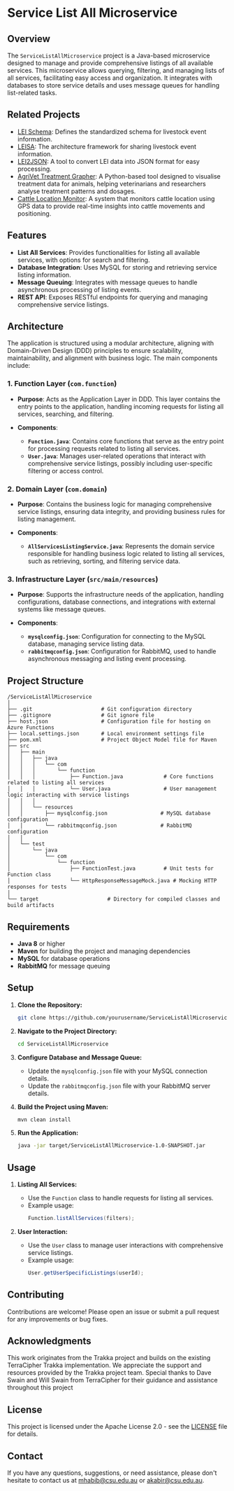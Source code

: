 
# Service List All Microservice

## Overview

The `ServiceListAllMicroservice` project is a Java-based microservice designed to manage and provide comprehensive listings of all available services. This microservice allows querying, filtering, and managing lists of all services, facilitating easy access and organization. It integrates with databases to store service details and uses message queues for handling list-related tasks.


## Related Projects

- [LEI Schema](https://github.com/mahirgamal/LEI-schema): Defines the standardized schema for livestock event information.
- [LEISA](https://github.com/mahirgamal/LEISA): The architecture framework for sharing livestock event information.
- [LEI2JSON](https://github.com/mahirgamal/LEI2JSON): A tool to convert LEI data into JSON format for easy processing.
- [AgriVet Treatment Grapher](https://github.com/mahirgamal/AgriVet-Treatment-Grapher): A Python-based tool designed to visualise treatment data for animals, helping veterinarians and researchers analyse treatment patterns and dosages.
- [Cattle Location Monitor](https://github.com/mahirgamal/Cattle-Location-Monitor): A system that monitors cattle location using GPS data to provide real-time insights into cattle movements and positioning.

## Features

- **List All Services**: Provides functionalities for listing all available services, with options for search and filtering.
- **Database Integration**: Uses MySQL for storing and retrieving service listing information.
- **Message Queuing**: Integrates with message queues to handle asynchronous processing of listing events.
- **REST API**: Exposes RESTful endpoints for querying and managing comprehensive service listings.

## Architecture

The application is structured using a modular architecture, aligning with Domain-Driven Design (DDD) principles to ensure scalability, maintainability, and alignment with business logic. The main components include:

### 1. Function Layer (`com.function`)

- **Purpose**: Acts as the Application Layer in DDD. This layer contains the entry points to the application, handling incoming requests for listing all services, searching, and filtering.

- **Components**:
  - **`Function.java`**: Contains core functions that serve as the entry point for processing requests related to listing all services.
  - **`User.java`**: Manages user-related operations that interact with comprehensive service listings, possibly including user-specific filtering or access control.

### 2. Domain Layer (`com.domain`)

- **Purpose**: Contains the business logic for managing comprehensive service listings, ensuring data integrity, and providing business rules for listing management.

- **Components**:
  - **`AllServicesListingService.java`**: Represents the domain service responsible for handling business logic related to listing all services, such as retrieving, sorting, and filtering service data.

### 3. Infrastructure Layer (`src/main/resources`)

- **Purpose**: Supports the infrastructure needs of the application, handling configurations, database connections, and integrations with external systems like message queues.

- **Components**:
  - **`mysqlconfig.json`**: Configuration for connecting to the MySQL database, managing service listing data.
  - **`rabbitmqconfig.json`**: Configuration for RabbitMQ, used to handle asynchronous messaging and listing event processing.


## Project Structure

```
/ServiceListAllMicroservice
│
├── .git                      # Git configuration directory
├── .gitignore                # Git ignore file
├── host.json                 # Configuration file for hosting on Azure Functions
├── local.settings.json       # Local environment settings file
├── pom.xml                   # Project Object Model file for Maven
├── src
│   ├── main
│   │   ├── java
│   │   │   └── com
│   │   │       └── function
│   │   │           ├── Function.java             # Core functions related to listing all services
│   │   │           └── User.java                 # User management logic interacting with service listings
│   │   │
│   │   └── resources
│   │       ├── mysqlconfig.json                 # MySQL database configuration
│   │       └── rabbitmqconfig.json              # RabbitMQ configuration
│   │
│   └── test
│       └── java
│           └── com
│               └── function
│                   ├── FunctionTest.java         # Unit tests for Function class
│                   └── HttpResponseMessageMock.java # Mocking HTTP responses for tests
│
└── target                      # Directory for compiled classes and build artifacts
```

## Requirements

- **Java 8** or higher
- **Maven** for building the project and managing dependencies
- **MySQL** for database operations
- **RabbitMQ** for message queuing

## Setup

1. **Clone the Repository:**
   ```bash
   git clone https://github.com/yourusername/ServiceListAllMicroservice.git
   ```
2. **Navigate to the Project Directory:**
   ```bash
   cd ServiceListAllMicroservice
   ```
3. **Configure Database and Message Queue:**
   - Update the `mysqlconfig.json` file with your MySQL connection details.
   - Update the `rabbitmqconfig.json` file with your RabbitMQ server details.

4. **Build the Project using Maven:**
   ```bash
   mvn clean install
   ```
5. **Run the Application:**
   ```bash
   java -jar target/ServiceListAllMicroservice-1.0-SNAPSHOT.jar
   ```

## Usage

1. **Listing All Services:**
   - Use the `Function` class to handle requests for listing all services.
   - Example usage:
     ```java
     Function.listAllServices(filters);
     ```

2. **User Interaction:**
   - Use the `User` class to manage user interactions with comprehensive service listings.
   - Example usage:
     ```java
     User.getUserSpecificListings(userId);
     ```

## Contributing

Contributions are welcome! Please open an issue or submit a pull request for any improvements or bug fixes.

## Acknowledgments

This work originates from the Trakka project and builds on the existing TerraCipher Trakka implementation. We appreciate the support and resources provided by the Trakka project team. Special thanks to Dave Swain and Will Swain from TerraCipher for their guidance and assistance throughout this project

## License

This project is licensed under the Apache License 2.0 - see the [LICENSE](https://github.com/mahirgamal/ServiceListAllMicroservice/blob/main/LICENSE) file for details.

## Contact

If you have any questions, suggestions, or need assistance, please don't hesitate to contact us at [mhabib@csu.edu.au](mailto:mhabib@csu.edu.au) or [akabir@csu.edu.au](mailto:akabir@csu.edu.au).
